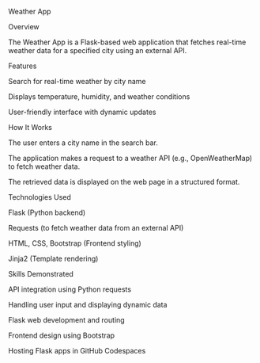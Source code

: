 Weather App

Overview

The Weather App is a Flask-based web application that fetches real-time weather data for a specified city using an external API.

Features

Search for real-time weather by city name

Displays temperature, humidity, and weather conditions

User-friendly interface with dynamic updates

How It Works

The user enters a city name in the search bar.

The application makes a request to a weather API (e.g., OpenWeatherMap) to fetch weather data.

The retrieved data is displayed on the web page in a structured format.

Technologies Used

Flask (Python backend)

Requests (to fetch weather data from an external API)

HTML, CSS, Bootstrap (Frontend styling)

Jinja2 (Template rendering)

Skills Demonstrated

API integration using Python requests

Handling user input and displaying dynamic data

Flask web development and routing

Frontend design using Bootstrap

Hosting Flask apps in GitHub Codespaces

